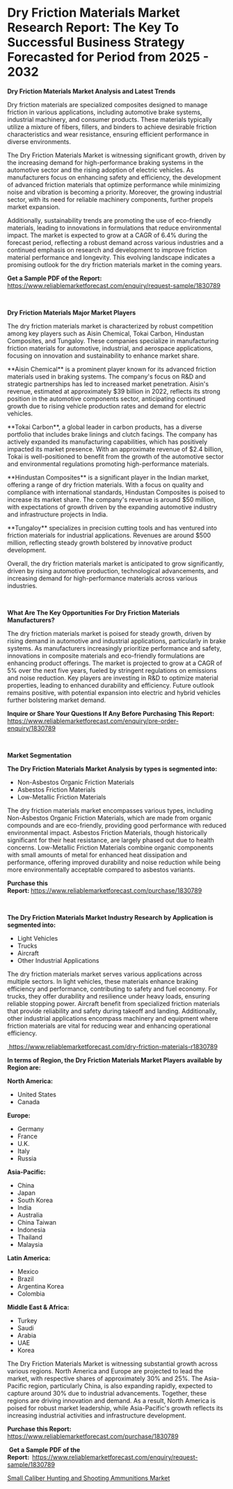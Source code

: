 <p><h1>Dry Friction Materials Market Research Report: The Key To Successful Business Strategy Forecasted for Period from 2025 - 2032</h1></p><p><strong>Dry Friction Materials Market Analysis and Latest Trends</strong></p>
<p><p>Dry friction materials are specialized composites designed to manage friction in various applications, including automotive brake systems, industrial machinery, and consumer products. These materials typically utilize a mixture of fibers, fillers, and binders to achieve desirable friction characteristics and wear resistance, ensuring efficient performance in diverse environments.</p><p>The Dry Friction Materials Market is witnessing significant growth, driven by the increasing demand for high-performance braking systems in the automotive sector and the rising adoption of electric vehicles. As manufacturers focus on enhancing safety and efficiency, the development of advanced friction materials that optimize performance while minimizing noise and vibration is becoming a priority. Moreover, the growing industrial sector, with its need for reliable machinery components, further propels market expansion.</p><p>Additionally, sustainability trends are promoting the use of eco-friendly materials, leading to innovations in formulations that reduce environmental impact. The market is expected to grow at a CAGR of 6.4% during the forecast period, reflecting a robust demand across various industries and a continued emphasis on research and development to improve friction material performance and longevity. This evolving landscape indicates a promising outlook for the dry friction materials market in the coming years.</p></p>
<p><strong>Get a Sample PDF of the Report:&nbsp;</strong> <a href="https://www.reliablemarketforecast.com/enquiry/request-sample/1830789?utm_campaign=1134&utm_medium=2&utm_source=Github&utm_content=ia&utm_term=03022025&utm_id=dry-friction-materials">https://www.reliablemarketforecast.com/enquiry/request-sample/1830789</a></p>
<p>&nbsp;</p>
<p><strong>Dry Friction Materials Major Market Players</strong></p>
<p><p>The dry friction materials market is characterized by robust competition among key players such as Aisin Chemical, Tokai Carbon, Hindustan Composites, and Tungaloy. These companies specialize in manufacturing friction materials for automotive, industrial, and aerospace applications, focusing on innovation and sustainability to enhance market share.</p><p>**Aisin Chemical** is a prominent player known for its advanced friction materials used in braking systems. The company's focus on R&D and strategic partnerships has led to increased market penetration. Aisin's revenue, estimated at approximately $39 billion in 2022, reflects its strong position in the automotive components sector, anticipating continued growth due to rising vehicle production rates and demand for electric vehicles.</p><p>**Tokai Carbon**, a global leader in carbon products, has a diverse portfolio that includes brake linings and clutch facings. The company has actively expanded its manufacturing capabilities, which has positively impacted its market presence. With an approximate revenue of $2.4 billion, Tokai is well-positioned to benefit from the growth of the automotive sector and environmental regulations promoting high-performance materials.</p><p>**Hindustan Composites** is a significant player in the Indian market, offering a range of dry friction materials. With a focus on quality and compliance with international standards, Hindustan Composites is poised to increase its market share. The company's revenue is around $50 million, with expectations of growth driven by the expanding automotive industry and infrastructure projects in India.</p><p>**Tungaloy** specializes in precision cutting tools and has ventured into friction materials for industrial applications. Revenues are around $500 million, reflecting steady growth bolstered by innovative product development.</p><p>Overall, the dry friction materials market is anticipated to grow significantly, driven by rising automotive production, technological advancements, and increasing demand for high-performance materials across various industries.</p></p>
<p>&nbsp;</p>
<p><strong>What Are The Key Opportunities For Dry Friction Materials Manufacturers?</strong></p>
<p><p>The dry friction materials market is poised for steady growth, driven by rising demand in automotive and industrial applications, particularly in brake systems. As manufacturers increasingly prioritize performance and safety, innovations in composite materials and eco-friendly formulations are enhancing product offerings. The market is projected to grow at a CAGR of 5% over the next five years, fueled by stringent regulations on emissions and noise reduction. Key players are investing in R&D to optimize material properties, leading to enhanced durability and efficiency. Future outlook remains positive, with potential expansion into electric and hybrid vehicles further bolstering market demand.</p></p>
<p><strong>Inquire or Share Your Questions If Any Before Purchasing This Report:</strong> <a href="https://www.reliablemarketforecast.com/enquiry/pre-order-enquiry/1830789?utm_campaign=1134&utm_medium=2&utm_source=Github&utm_content=ia&utm_term=03022025&utm_id=dry-friction-materials">https://www.reliablemarketforecast.com/enquiry/pre-order-enquiry/1830789</a></p>
<p>&nbsp;</p>
<p><strong>Market Segmentation</strong></p>
<p><strong>The Dry Friction Materials Market Analysis by types is segmented into:</strong></p>
<p><ul><li>Non-Asbestos Organic Friction Materials</li><li>Asbestos Friction Materials</li><li>Low-Metallic Friction Materials</li></ul></p>
<p><p>The dry friction materials market encompasses various types, including Non-Asbestos Organic Friction Materials, which are made from organic compounds and are eco-friendly, providing good performance with reduced environmental impact. Asbestos Friction Materials, though historically significant for their heat resistance, are largely phased out due to health concerns. Low-Metallic Friction Materials combine organic components with small amounts of metal for enhanced heat dissipation and performance, offering improved durability and noise reduction while being more environmentally acceptable compared to asbestos variants.</p></p>
<p><strong>Purchase this Report:&nbsp;</strong><a href="https://www.reliablemarketforecast.com/purchase/1830789?utm_campaign=1134&utm_medium=2&utm_source=Github&utm_content=ia&utm_term=03022025&utm_id=dry-friction-materials">https://www.reliablemarketforecast.com/purchase/1830789</a></p>
<p>&nbsp;</p>
<p><strong>The Dry Friction Materials Market Industry Research by Application is segmented into:</strong></p>
<p><ul><li>Light Vehicles</li><li>Trucks</li><li>Aircraft</li><li>Other Industrial Applications</li></ul></p>
<p><p>The dry friction materials market serves various applications across multiple sectors. In light vehicles, these materials enhance braking efficiency and performance, contributing to safety and fuel economy. For trucks, they offer durability and resilience under heavy loads, ensuring reliable stopping power. Aircraft benefit from specialized friction materials that provide reliability and safety during takeoff and landing. Additionally, other industrial applications encompass machinery and equipment where friction materials are vital for reducing wear and enhancing operational efficiency.</p></p>
<p><a href="https://www.reliablemarketforecast.com/dry-friction-materials-r1830789?utm_campaign=1134&utm_medium=2&utm_source=Github&utm_content=ia&utm_term=03022025&utm_id=dry-friction-materials">&nbsp;https://www.reliablemarketforecast.com/dry-friction-materials-r1830789</a></p>
<p><strong>In terms of Region, the Dry Friction Materials Market Players available by Region are:</strong></p>
<p>
    <p> <strong> North America: </strong>
        <ul>
            <li>United States</li>
            <li>Canada</li>
        </ul>
        </p> 
    <p> <strong> Europe: </strong>
        <ul>
            <li>Germany</li>
            <li>France</li>
            <li>U.K.</li>
            <li>Italy</li>
            <li>Russia</li>
        </ul>
        </p> 
    <p> <strong> Asia-Pacific: </strong>
        <ul>
            <li>China</li>
            <li>Japan</li>
            <li>South Korea</li>
            <li>India</li>
            <li>Australia</li>
            <li>China Taiwan</li>
            <li>Indonesia</li>
            <li>Thailand</li>
            <li>Malaysia</li>
        </ul>
        </p> 
    <p> <strong> Latin America: </strong>
        <ul>
            <li>Mexico</li>
            <li>Brazil</li>
            <li>Argentina Korea</li>
            <li>Colombia</li>
        </ul>
        </p> 
    <p> <strong> Middle East & Africa: </strong>
        <ul>
            <li>Turkey</li>
            <li>Saudi</li>
            <li>Arabia</li>
            <li>UAE</li>
            <li>Korea</li>
        </ul>
    </p>
    </p>
<p><p>The Dry Friction Materials Market is witnessing substantial growth across various regions. North America and Europe are projected to lead the market, with respective shares of approximately 30% and 25%. The Asia-Pacific region, particularly China, is also expanding rapidly, expected to capture around 30% due to industrial advancements. Together, these regions are driving innovation and demand. As a result, North America is poised for robust market leadership, while Asia-Pacific's growth reflects its increasing industrial activities and infrastructure development.</p></p>
<p><strong>Purchase this Report: </strong><a href="https://www.reliablemarketforecast.com/purchase/1830789?utm_campaign=1134&utm_medium=2&utm_source=Github&utm_content=ia&utm_term=03022025&utm_id=dry-friction-materials">https://www.reliablemarketforecast.com/purchase/1830789</a></p>
<p>&nbsp;<strong>Get a Sample PDF of the Report:&nbsp;&nbsp;</strong><a href="https://www.reliablemarketforecast.com/enquiry/request-sample/1830789?utm_campaign=1134&utm_medium=2&utm_source=Github&utm_content=ia&utm_term=03022025&utm_id=dry-friction-materials">https://www.reliablemarketforecast.com/enquiry/request-sample/1830789</a></p>
<p><strong></strong></p>
<p><p><a href="https://github.com/BryceTownsendr/Market-Research-Report-List-7/blob/main/small-caliber-hunting-and-shooting-ammunitions-market.md?utm_campaign=1134&utm_medium=2&utm_source=Github&utm_content=ia&utm_term=03022025&utm_id=dry-friction-materials">Small Caliber Hunting and Shooting Ammunitions Market</a></p></p>